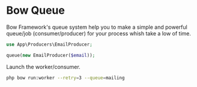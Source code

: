# Bow Queue

Bow Framework's queue system help you to make a simple and powerful queue/job (consumer/producer) for your process whish take a low of time.

```php
use App\Producers\EmailProducer;

queue(new EmailProducer($email));
```

Launch the worker/consumer.

```bash
php bow run:worker --retry=3 --queue=mailing
```